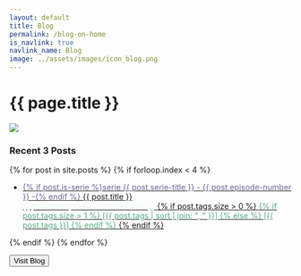 ```yaml
---
layout: default
title: Blog
permalink: /blog-on-home
is_navlink: true
navlink_name: Blog
image: ../assets/images/icon_blog.png
---
```


# {{ page.title }}

<img src="{{ page.image }}" class="blog_image">

### Recent 3 Posts
{% for post in site.posts %}
{% if forloop.index < 4 %}
<ul>
    <li> 
        <a href="{{ post.url }}">
            <span style="color: #669">{% if post.is-serie %}serie {{ post.serie-title }} - {{ post.episode-number }} -{% endif %}</span>
            {{ post.title }} <br class="phone_breakline" /><span style="color: #efe">{{ post.date | date: "%d.%m.%Y" }}</span>
            {% if post.tags.size > 0 %}
                <span class="post_tags" style="color: #53ac80">
                    {% if post.tags.size > 1 %}
                        [{{ post.tags | sort | join: ", " }}]
                    {% else %}
                        [{{ post.tags }}]
                    {% endif %}
                </span>
            {% endif %}
        </a>
    </li>
</ul>
{% endif %}
{% endfor %}

<button class="default_button" id="blogPageButton">Visit Blog</button>
